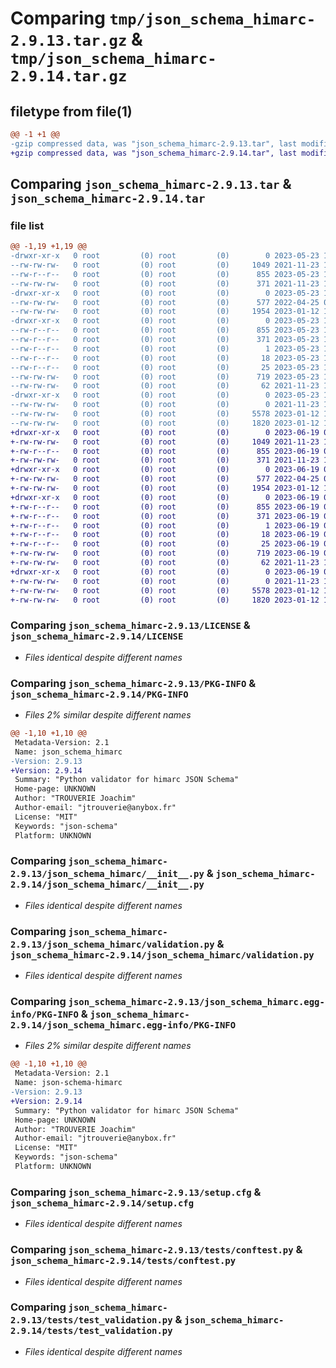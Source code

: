 # Comparing `tmp/json_schema_himarc-2.9.13.tar.gz` & `tmp/json_schema_himarc-2.9.14.tar.gz`

## filetype from file(1)

```diff
@@ -1 +1 @@
-gzip compressed data, was "json_schema_himarc-2.9.13.tar", last modified: Tue May 23 11:44:58 2023, max compression
+gzip compressed data, was "json_schema_himarc-2.9.14.tar", last modified: Mon Jun 19 08:36:47 2023, max compression
```

## Comparing `json_schema_himarc-2.9.13.tar` & `json_schema_himarc-2.9.14.tar`

### file list

```diff
@@ -1,19 +1,19 @@
-drwxr-xr-x   0 root         (0) root         (0)        0 2023-05-23 11:44:58.660012 json_schema_himarc-2.9.13/
--rw-rw-rw-   0 root         (0) root         (0)     1049 2021-11-23 10:38:46.000000 json_schema_himarc-2.9.13/LICENSE
--rw-r--r--   0 root         (0) root         (0)      855 2023-05-23 11:44:58.660012 json_schema_himarc-2.9.13/PKG-INFO
--rw-rw-rw-   0 root         (0) root         (0)      371 2021-11-23 10:38:46.000000 json_schema_himarc-2.9.13/README.rst
-drwxr-xr-x   0 root         (0) root         (0)        0 2023-05-23 11:44:58.660012 json_schema_himarc-2.9.13/json_schema_himarc/
--rw-rw-rw-   0 root         (0) root         (0)      577 2022-04-25 09:21:31.000000 json_schema_himarc-2.9.13/json_schema_himarc/__init__.py
--rw-rw-rw-   0 root         (0) root         (0)     1954 2023-01-12 13:54:15.000000 json_schema_himarc-2.9.13/json_schema_himarc/validation.py
-drwxr-xr-x   0 root         (0) root         (0)        0 2023-05-23 11:44:58.660012 json_schema_himarc-2.9.13/json_schema_himarc.egg-info/
--rw-r--r--   0 root         (0) root         (0)      855 2023-05-23 11:44:58.000000 json_schema_himarc-2.9.13/json_schema_himarc.egg-info/PKG-INFO
--rw-r--r--   0 root         (0) root         (0)      371 2023-05-23 11:44:58.000000 json_schema_himarc-2.9.13/json_schema_himarc.egg-info/SOURCES.txt
--rw-r--r--   0 root         (0) root         (0)        1 2023-05-23 11:44:58.000000 json_schema_himarc-2.9.13/json_schema_himarc.egg-info/dependency_links.txt
--rw-r--r--   0 root         (0) root         (0)       18 2023-05-23 11:44:58.000000 json_schema_himarc-2.9.13/json_schema_himarc.egg-info/requires.txt
--rw-r--r--   0 root         (0) root         (0)       25 2023-05-23 11:44:58.000000 json_schema_himarc-2.9.13/json_schema_himarc.egg-info/top_level.txt
--rw-rw-rw-   0 root         (0) root         (0)      719 2023-05-23 11:44:58.660012 json_schema_himarc-2.9.13/setup.cfg
--rw-rw-rw-   0 root         (0) root         (0)       62 2021-11-23 10:38:46.000000 json_schema_himarc-2.9.13/setup.py
-drwxr-xr-x   0 root         (0) root         (0)        0 2023-05-23 11:44:58.660012 json_schema_himarc-2.9.13/tests/
--rw-rw-rw-   0 root         (0) root         (0)        0 2021-11-23 10:38:46.000000 json_schema_himarc-2.9.13/tests/__init__.py
--rw-rw-rw-   0 root         (0) root         (0)     5578 2023-01-12 13:54:15.000000 json_schema_himarc-2.9.13/tests/conftest.py
--rw-rw-rw-   0 root         (0) root         (0)     1820 2023-01-12 13:54:15.000000 json_schema_himarc-2.9.13/tests/test_validation.py
+drwxr-xr-x   0 root         (0) root         (0)        0 2023-06-19 08:36:47.233583 json_schema_himarc-2.9.14/
+-rw-rw-rw-   0 root         (0) root         (0)     1049 2021-11-23 10:38:46.000000 json_schema_himarc-2.9.14/LICENSE
+-rw-r--r--   0 root         (0) root         (0)      855 2023-06-19 08:36:47.233583 json_schema_himarc-2.9.14/PKG-INFO
+-rw-rw-rw-   0 root         (0) root         (0)      371 2021-11-23 10:38:46.000000 json_schema_himarc-2.9.14/README.rst
+drwxr-xr-x   0 root         (0) root         (0)        0 2023-06-19 08:36:47.229583 json_schema_himarc-2.9.14/json_schema_himarc/
+-rw-rw-rw-   0 root         (0) root         (0)      577 2022-04-25 09:21:31.000000 json_schema_himarc-2.9.14/json_schema_himarc/__init__.py
+-rw-rw-rw-   0 root         (0) root         (0)     1954 2023-01-12 13:54:15.000000 json_schema_himarc-2.9.14/json_schema_himarc/validation.py
+drwxr-xr-x   0 root         (0) root         (0)        0 2023-06-19 08:36:47.229583 json_schema_himarc-2.9.14/json_schema_himarc.egg-info/
+-rw-r--r--   0 root         (0) root         (0)      855 2023-06-19 08:36:47.000000 json_schema_himarc-2.9.14/json_schema_himarc.egg-info/PKG-INFO
+-rw-r--r--   0 root         (0) root         (0)      371 2023-06-19 08:36:47.000000 json_schema_himarc-2.9.14/json_schema_himarc.egg-info/SOURCES.txt
+-rw-r--r--   0 root         (0) root         (0)        1 2023-06-19 08:36:47.000000 json_schema_himarc-2.9.14/json_schema_himarc.egg-info/dependency_links.txt
+-rw-r--r--   0 root         (0) root         (0)       18 2023-06-19 08:36:47.000000 json_schema_himarc-2.9.14/json_schema_himarc.egg-info/requires.txt
+-rw-r--r--   0 root         (0) root         (0)       25 2023-06-19 08:36:47.000000 json_schema_himarc-2.9.14/json_schema_himarc.egg-info/top_level.txt
+-rw-rw-rw-   0 root         (0) root         (0)      719 2023-06-19 08:36:47.233583 json_schema_himarc-2.9.14/setup.cfg
+-rw-rw-rw-   0 root         (0) root         (0)       62 2021-11-23 10:38:46.000000 json_schema_himarc-2.9.14/setup.py
+drwxr-xr-x   0 root         (0) root         (0)        0 2023-06-19 08:36:47.229583 json_schema_himarc-2.9.14/tests/
+-rw-rw-rw-   0 root         (0) root         (0)        0 2021-11-23 10:38:46.000000 json_schema_himarc-2.9.14/tests/__init__.py
+-rw-rw-rw-   0 root         (0) root         (0)     5578 2023-01-12 13:54:15.000000 json_schema_himarc-2.9.14/tests/conftest.py
+-rw-rw-rw-   0 root         (0) root         (0)     1820 2023-01-12 13:54:15.000000 json_schema_himarc-2.9.14/tests/test_validation.py
```

### Comparing `json_schema_himarc-2.9.13/LICENSE` & `json_schema_himarc-2.9.14/LICENSE`

 * *Files identical despite different names*

### Comparing `json_schema_himarc-2.9.13/PKG-INFO` & `json_schema_himarc-2.9.14/PKG-INFO`

 * *Files 2% similar despite different names*

```diff
@@ -1,10 +1,10 @@
 Metadata-Version: 2.1
 Name: json_schema_himarc
-Version: 2.9.13
+Version: 2.9.14
 Summary: "Python validator for himarc JSON Schema"
 Home-page: UNKNOWN
 Author: "TROUVERIE Joachim"
 Author-email: "jtrouverie@anybox.fr"
 License: "MIT"
 Keywords: "json-schema"
 Platform: UNKNOWN
```

### Comparing `json_schema_himarc-2.9.13/json_schema_himarc/__init__.py` & `json_schema_himarc-2.9.14/json_schema_himarc/__init__.py`

 * *Files identical despite different names*

### Comparing `json_schema_himarc-2.9.13/json_schema_himarc/validation.py` & `json_schema_himarc-2.9.14/json_schema_himarc/validation.py`

 * *Files identical despite different names*

### Comparing `json_schema_himarc-2.9.13/json_schema_himarc.egg-info/PKG-INFO` & `json_schema_himarc-2.9.14/json_schema_himarc.egg-info/PKG-INFO`

 * *Files 2% similar despite different names*

```diff
@@ -1,10 +1,10 @@
 Metadata-Version: 2.1
 Name: json-schema-himarc
-Version: 2.9.13
+Version: 2.9.14
 Summary: "Python validator for himarc JSON Schema"
 Home-page: UNKNOWN
 Author: "TROUVERIE Joachim"
 Author-email: "jtrouverie@anybox.fr"
 License: "MIT"
 Keywords: "json-schema"
 Platform: UNKNOWN
```

### Comparing `json_schema_himarc-2.9.13/setup.cfg` & `json_schema_himarc-2.9.14/setup.cfg`

 * *Files identical despite different names*

### Comparing `json_schema_himarc-2.9.13/tests/conftest.py` & `json_schema_himarc-2.9.14/tests/conftest.py`

 * *Files identical despite different names*

### Comparing `json_schema_himarc-2.9.13/tests/test_validation.py` & `json_schema_himarc-2.9.14/tests/test_validation.py`

 * *Files identical despite different names*

